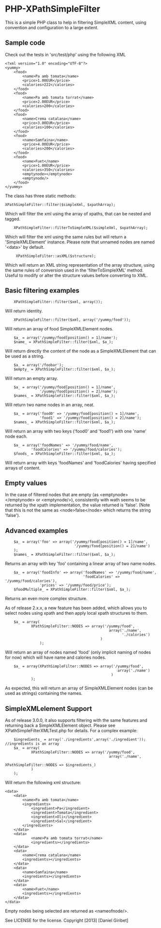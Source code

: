 PHP-XPathSimpleFilter
=====================

This is a simple PHP class to help in filtering SimpleXML content, using convention and configuration to a large extent.

Sample code
-----------
Check out the tests in 'src/test/php' using the following XML


	<?xml version="1.0" encoding="UTF-8"?>
	<yummy>
		<food>
			<name>Pa amb tomata</name>
			<price>1.00EUR</price>
			<calories>222</calories>
		</food>
		<food>
			<name>Pa amb tomata torrat</name>
			<price>2.00EUR</price>
			<calories>200</calories>
		</food>
		<food>
			<name>Crema catalana</name>
			<price>3.00EUR</price>
			<calories>100</calories>
		</food>
		<food>
			<name>Samfaina</name>
			<price>4.00EUR</price>
			<calories>200</calories>
		</food>
		<food>
			<name>Fuet</name>
			<price>1.00EUR</price>
			<calories>350</calories>
			<emptynode></emptynode>
			<emptynode/>
		</food>
	</yummy>


The class has three static methods: 

	XPathSimpleFilter::filter($simpleXml, $xpathArray);

Which will filter the xml using the array of xpaths, that can be nested and tagged.

		XPathSimpleFilter::filterToSimpleXML($simpleXml, $xpathArray);

Which will filter the xml using the same rules but will return a 'SimpleXMLElement' instance. Please note that unnamed nodes are named '&lt;data&gt;' by default.

		 XPathSimpleFilter::asXML($structure);

Which will return an XML string representation of the array structure, using the same rules of conversion used in the 'filterToSimpleXML' method. Useful to modify or alter the structure values before converting to XML.


Basic filtering examples
------------------------

		XPathSimpleFilter::filter($xml, array());

Will return identity.

		XPathSimpleFilter::filter($xml, array('/yummy/food'));

Will return an array of food SimpleXMLElement nodes.

		$a_ = array('/yummy/food[position() = 1]/name');
		$name_ = XPathSimpleFilter::filter($xml, $a_);

Will return directly the content of the node as a SimpleXMLElement that can be used as a string.

		$a_ = array('/foobar');
		$empty_ = XPathSimpleFilter::filter($xml, $a_);

Will return an empty array.

		$a_ = array('/yummy/food[position() = 1]/name',
					'/yummy/food[position() = 2]/name');
		$names_ = XPathSimpleFilter::filter($xml, $a_);

Will return two name nodes in an array, neat.

		$a_ = array('food0' => '/yummy/food[position() = 1]/name',
				 	'food1' => '/yummy/food[position() = 2]/name');
		$names_ = XPathSimpleFilter::filter($xml, $a_);

Will return an array with two keys ('food0' and 'food1') with one 'name' node each.

		$a_ = array('foodNames' => '/yummy/food/name',
				'foodCalories' => '/yummy/food/calories');
		$foods_ = XPathSimpleFilter::filter($xml, $a_);

Will return array with keys 'foodNames' and 'foodCalories' having specified arrays of content.


Empty values
------------

In the case of filtered nodes that are empty (as &lt;emptynode&gt;&lt;/emptynode&gt; or &lt;emptynode/&gt;), consistently with wath seems to be returned by the xpath implementation, the value returned is 'false'. (Note that this is not the same as &lt;node&gt;false&lt;/node&gt; which returns the string 'false').



Advanced examples
-----------------

		$a_ = array('foo' => array('/yummy/food[position() = 1]/name',
									'/yummy/food[position() = 2]/name')
		);
		$names_ = XPathSimpleFilter::filter($xml, $a_);

Returns an array with key 'foo' containing a linear array of two name nodes.

		$a_ = array('foodInfo' => array('foodNames' => '/yummy/food/name',
										'foodCalories' => '/yummy/food/calories'),
					'prices' => '/yummy/food/price');
		$foodMultiple_ = XPathSimpleFilter::filter($xml, $a_);

Returns an even more complex structure.

As of release 2.x.x, a new feature has been added, which allows you to select nodes using xpath and then apply local xpath structures to them.

		$a_ = array(
				XPathSimpleFilter::NODES => array('/yummy/food', 
													array('./name',
														  './calories')
												)
					);

Will return an array of nodes named 'food' (only implicit naming of nodes for now) which will have name and calories nodes.

		$a_ = array(XPathSimpleFilter::NODES => array('/yummy/food', 
														array('./name')
													 )
				);

As expected, this will return an array of SimpleXMLElement nodes (can be used as strings) containing the names.


SimpleXMLelement Support
------------------------

As of release 3.0.0, it also supports filtering with the same features and returning back a SimpleXMLElement object. Please see XPathSimpleFilterXMLTest.php for details. For a complex example:

		$ingredients_ = array('./ingredients',array('./ingredient'));	//ingredients is an array
		$a_ = array(
				XPathSimpleFilter::NODES => array('/yummy/food',
													array('./name',
														  XPathSimpleFilter::NODES => $ingredients_)
				)
		);
	
Will return the following xml structure:

	<data>
		<data>
			<name>Pa amb tomata</name>
			<ingredients>
				<ingredient>Pa</ingredient>
				<ingredient>Tomata</ingredient>
				<ingredient>Oli</ingredient>
				<ingredient>Sal</ingredient>
			</ingredients>
		</data>
		<data>
				<name>Pa amb tomata torrat</name>
				<ingredients></ingredients>
		</data>
		<data>
			<name>Crema catalana</name>
			<ingredients></ingredients>
		</data>
		<data>
			<name>Samfaina</name>
			<ingredients></ingredients>
		</data>
		<data>
			<name>Fuet</name>
			<ingredients></ingredients>
		</data>
	</data>

Empty nodes being selected are returned as &lt;nameofnode/&gt;.



See LICENSE for the license.
Copyright [2013] [Daniel Giribet]

